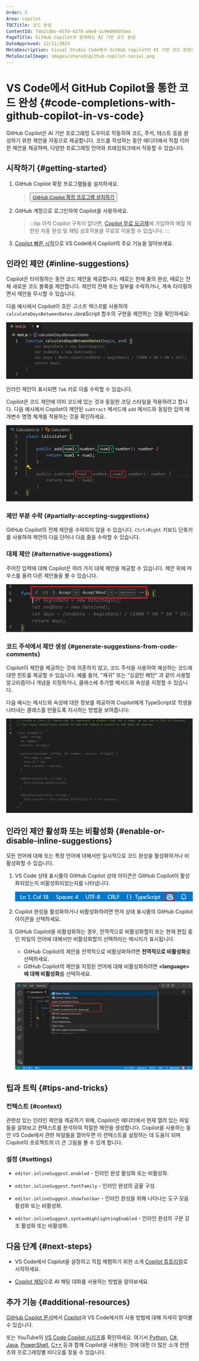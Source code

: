 ```yaml
---
Order: 5
Area: copilot
TOCTitle: 코드 완성
ContentId: 7ab2cd6c-45fd-4278-a6e8-1c9e060593ea
PageTitle: GitHub Copilot과 함께하는 AI 기반 코드 완성
DateApproved: 12/11/2024
MetaDescription: Visual Studio Code에서 GitHub Copilot의 AI 기반 코드 완성으로 코딩을 향상시키세요.
MetaSocialImage: images/shared/github-copilot-social.png
---
```


# VS Code에서 GitHub Copilot을 통한 코드 완성 {#code-completions-with-github-copilot-in-vs-code}

GitHub Copilot은 AI 기반 프로그래밍 도우미로 작동하여 코드, 주석, 테스트 등을 완성하기 위한 제안을 자동으로 제공합니다. 코드를 작성하는 동안 에디터에서 직접 이러한 제안을 제공하며, 다양한 프로그래밍 언어와 프레임워크에서 작동할 수 있습니다.

## 시작하기 {#getting-started}

1. GitHub Copilot 확장 프로그램들을 설치하세요.

   > <button><a class="install-extension-btn" href="vscode:extension/GitHub.copilot?referrer=docs-copilot-ai-powered-suggestions">GitHub Copilot 확장 프로그램 설치하기</a></button>

1. GitHub 계정으로 로그인하여 Copilot을 사용하세요.

   > :::tip
   > 아직 Copilot 구독이 없다면, [Copilot 무료 요금제](https://github.com/github-copilot/signup)에 가입하여 매월 제한된 자동 완성 및 채팅 상호작용을 무료로 이용할 수 있습니다.
   > :::

1. [Copilot 빠른 시작](/docs/copilot/getting-started.md)으로 VS Code에서 Copilot의 주요 기능을 알아보세요.

## 인라인 제안 {#inline-suggestions}

Copilot은 타이핑하는 동안 코드 제안을 제공합니다. 때로는 현재 줄의 완성, 때로는 전체 새로운 코드 블록을 제안합니다. 제안의 전체 또는 일부를 수락하거나, 계속 타이핑하면서 제안을 무시할 수 있습니다.

다음 예시에서 Copilot이 흐린 *고스트 텍스트*를 사용하여 `calculateDaysBetweenDates` JavaScript 함수의 구현을 제안하는 것을 확인하세요:

![JavaScript 고스트 텍스트 제안.](images/inline-suggestions/js-suggest.png)

인라인 제안이 표시되면 `Tab` 키로 이를 수락할 수 있습니다.

Copilot은 코드 제안에 이미 코드에 있는 것과 동일한 코딩 스타일을 적용하려고 합니다. 다음 예시에서 Copilot이 제안된 `subtract` 메서드에 `add` 메서드와 동일한 입력 매개변수 명명 체계를 적용하는 것을 확인하세요.

![JavaScript 고스트 텍스트 제안.](images/inline-suggestions/ts-suggest-parameter-names.png)

### 제안 부분 수락 {#partially-accepting-suggestions}

GitHub Copilot의 전체 제안을 수락하지 않을 수 있습니다. `Ctrl+Right` 키보드 단축키를 사용하여 제안의 다음 단어나 다음 줄을 수락할 수 있습니다.

### 대체 제안 {#alternative-suggestions}

주어진 입력에 대해 Copilot은 여러 가지 대체 제안을 제공할 수 있습니다. 제안 위에 마우스를 올려 다른 제안들을 볼 수 있습니다.

![제안 위에 마우스를 올리면 여러 제안 중에서 선택할 수 있습니다](images/inline-suggestions/copilot-hover-highlight.png)

### 코드 주석에서 제안 생성 {#generate-suggestions-from-code-comments}

Copilot이 제안을 제공하는 것에 의존하지 않고, 코드 주석을 사용하여 예상하는 코드에 대한 힌트를 제공할 수 있습니다. 예를 들어, "재귀" 또는 "싱글턴 패턴" 과 같이 사용할 알고리즘이나 개념을 지정하거나, 클래스에 추가할 메서드와 속성을 지정할 수 있습니다.

다음 예시는 메서드와 속성에 대한 정보를 제공하여 Copilot에게 TypeScript로 학생을 나타내는 클래스를 만들도록 지시하는 방법을 보여줍니다:

![코드 주석을 사용하여 Copilot이 속성과 메서드가 있는 TypeScript로 Student 클래스를 생성하도록 합니다.](images/inline-suggestions/ts-suggest-code-comment.png)

## 인라인 제안 활성화 또는 비활성화 {#enable-or-disable-inline-suggestions}

모든 언어에 대해 또는 특정 언어에 대해서만 일시적으로 코드 완성을 활성화하거나 비활성화할 수 있습니다.

1. VS Code 상태 표시줄의 GitHub Copilot 상태 아이콘은 GitHub Copilot이 활성화되었는지 비활성화되었는지를 나타냅니다.

   ![VS Code 상태 표시줄을 보여주는 스크린샷으로, Copilot이 활성 상태임을 나타내는 Copilot 아이콘이 강조 표시되어 있습니다.](./images/inline-suggestions/vscode-status-bar-copilot-active.jpg)

1. Copilot 완성을 활성화하거나 비활성화하려면 먼저 상태 표시줄의 GitHub Copilot 아이콘을 선택하세요.

1. GitHub Copilot을 비활성화하는 경우, 전역적으로 비활성화할지 또는 현재 편집 중인 파일의 언어에 대해서만 비활성화할지 선택하라는 메시지가 표시됩니다.

   - GitHub Copilot의 제안을 전역적으로 비활성화하려면 **전역적으로 비활성화**를 선택하세요.
   - GitHub Copilot의 제안을 지정된 언어에 대해 비활성화하려면 **\<language\>에 대해 비활성화**를 선택하세요.

   ![완성 기능을 비활성화하는 옵션을 강조 표시하는 Copilot용 VS Code 명령 메뉴를 보여주는 스크린샷.](./images/inline-suggestions/copilot-disable-completions.png)

## 팁과 트릭 {#tips-and-tricks}

### 컨텍스트 {#context}

관련성 있는 인라인 제안을 제공하기 위해, Copilot은 에디터에서 현재 열려 있는 파일들을 살펴보고 컨텍스트를 분석하여 적절한 제안을 생성합니다. Copilot을 사용하는 동안 VS Code에서 관련 파일들을 열어두면 이 컨텍스트를 설정하는 데 도움이 되며 Copilot이 프로젝트의 더 큰 그림을 볼 수 있게 합니다.

### 설정 {#settings}

- `editor.inlineSuggest.enabled` - 인라인 완성 활성화 또는 비활성화.

- `editor.inlineSuggest.fontFamily` - 인라인 완성의 글꼴 구성.

- `editor.inlineSuggest.showToolbar` - 인라인 완성을 위해 나타나는 도구 모음 활성화 또는 비활성화.

- `editor.inlineSuggest.syntaxHighlightingEnabled` - 인라인 완성의 구문 강조 활성화 또는 비활성화.

## 다음 단계 {#next-steps}

- VS Code에서 Copilot을 설정하고 직접 체험하기 위한 소개 [Copilot 튜토리얼](/docs/copilot/getting-started-chat.md)로 시작하세요.

- [Copilot 채팅](/docs/copilot/copilot-chat.md)으로 AI 채팅 대화를 사용하는 방법을 알아보세요.

## 추가 기능 {#additional-resources}

[GitHub Copilot 문서](https://docs.github.com/copilot/getting-started-with-github-copilot?tool=vscode)에서 [Copilot](https://github.com/features/copilot)과 VS Code에서의 사용 방법에 대해 자세히 알아볼 수 있습니다.

또는 YouTube의 [VS Code Copilot 시리즈](https://www.youtube.com/playlist?list=PLj6YeMhvp2S5_hvBl2SE-7YCHYlLQ0bPt)를 확인하세요. 여기서 [Python](https://www.youtube.com/watch?v=DSHfHT5qnGc), [C#](https://www.youtube.com/watch?v=VsUQlSyQn1E), [Java](https://www.youtube.com/watch?v=zhCB95cE0HY), [PowerShell](https://www.youtube.com/watch?v=EwtRzAFiXEM), [C++](https://www.youtube.com/watch?v=ZfT2CXY5-Dc) 등과 함께 Copilot을 사용하는 것에 대한 더 많은 소개 컨텐츠와 프로그래밍별 비디오를 찾을 수 있습니다.
